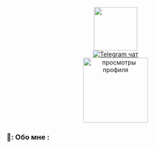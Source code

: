 <div id="header" align="center">
  <img src="https://s1.radikal.cloud/2024/06/30/logo-footer.png" width="100"/>
</div>

<div id="badges" align="center">
  <a href="https://t.me/happycozero">
    <img src="https://img.shields.io/badge/Telegram-blue?style=for-the-badge&logo=telegram&logoColor=white" alt="Telegram чат"/>
  </a>
</div>

<div id="profile-views" align="center">
<img src="https://komarev.com/ghpvc/?username=happycozero&style=flat-square&color=orange&label=Просмотры&base=162" alt="просмотры профиля" height="150" width="150"/>

</div>

### 🍌: Обо мне :
